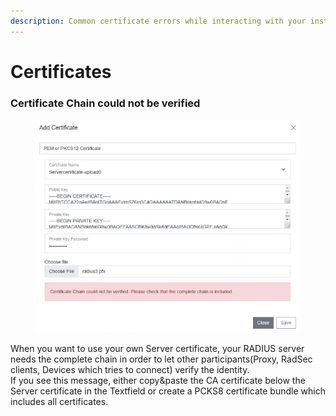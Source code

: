 ```yaml
---
description: Common certificate errors while interacting with your instance
---
```


# Certificates

### Certificate Chain could not be verified

<figure><img src="../../.gitbook/assets/image (28).png" alt=""><figcaption></figcaption></figure>

When you want to use your own Server certificate, your RADIUS server needs the complete chain in order to let other participants(Proxy, RadSec clients, Devices which tries to connect) verify the identity.  \
If you see this message, either copy\&paste the CA certificate below the Server certificate in the Textfield or create a PCKS8 certificate bundle which includes all certificates.

